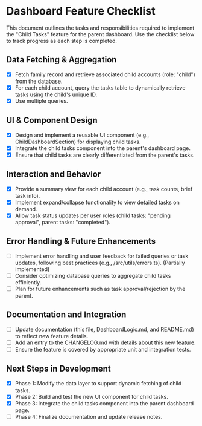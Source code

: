 # Dashboard Feature Checklist

This document outlines the tasks and responsibilities required to implement the "Child Tasks" feature for the parent dashboard. Use the checklist below to track progress as each step is completed.

## Data Fetching & Aggregation
- [x] Fetch family record and retrieve associated child accounts (role: "child") from the database.
- [x] For each child account, query the tasks table to dynamically retrieve tasks using the child's unique ID.
- [x] Use multiple queries.

## UI & Component Design
- [x] Design and implement a reusable UI component (e.g., ChildDashboardSection) for displaying child tasks.
- [x] Integrate the child tasks component into the parent's dashboard page.
- [x] Ensure that child tasks are clearly differentiated from the parent's tasks.

## Interaction and Behavior
- [x] Provide a summary view for each child account (e.g., task counts, brief task info).
- [x] Implement expand/collapse functionality to view detailed tasks on demand.
- [x] Allow task status updates per user roles (child tasks: "pending approval", parent tasks: "completed").

## Error Handling & Future Enhancements
- [ ] Implement error handling and user feedback for failed queries or task updates, following best practices (e.g., /src/utils/errors.ts). (Partially implemented)
- [ ] Consider optimizing database queries to aggregate child tasks efficiently.
- [ ] Plan for future enhancements such as task approval/rejection by the parent.

## Documentation and Integration
- [ ] Update documentation (this file, DashboardLogic.md, and README.md) to reflect new feature details.
- [ ] Add an entry to the CHANGELOG.md with details about this new feature.
- [ ] Ensure the feature is covered by appropriate unit and integration tests.

## Next Steps in Development
- [x] Phase 1: Modify the data layer to support dynamic fetching of child tasks.
- [x] Phase 2: Build and test the new UI component for child tasks.
- [x] Phase 3: Integrate the child tasks component into the parent dashboard page.
- [ ] Phase 4: Finalize documentation and update release notes. 